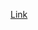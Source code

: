 
[Link](https://machinelearningmastery.com/normal-bayes-classifier-for-image-segmentation-using-opencv/)


